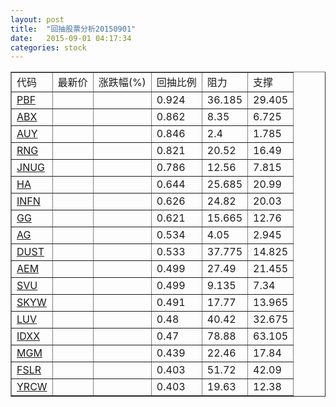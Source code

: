 ```yaml
---
layout: post
title:  "回抽股票分析20150901"
date:   2015-09-01 04:17:34
categories: stock
---
```

<script type="text/javascript">
var stockList = []
stockList.push('gb_pbf');
stockList.push('gb_abx');
stockList.push('gb_auy');
stockList.push('gb_rng');
stockList.push('gb_jnug');
stockList.push('gb_ha');
stockList.push('gb_infn');
stockList.push('gb_gg');
stockList.push('gb_ag');
stockList.push('gb_dust');
stockList.push('gb_aem');
stockList.push('gb_svu');
stockList.push('gb_skyw');
stockList.push('gb_luv');
stockList.push('gb_idxx');
stockList.push('gb_mgm');
stockList.push('gb_fslr');
stockList.push('gb_yrcw');
</script>
<table border="1">
 <tr>
 <td>代码</td>
 <td>最新价</td>
 <td>涨跌幅(%)</td>
 <td>回抽比例</td>
 <td>阻力</td>
 <td>支撑</td>
</tr>
  <tr id="pbf">
  <td><a href="http://stock.finance.sina.com.cn/usstock/quotes/PBF.html" target="_blank">PBF</a></td><td></td><td></td><td>0.924</td><td>36.185</td><td>29.405</td></tr>
  <tr id="abx">
  <td><a href="http://stock.finance.sina.com.cn/usstock/quotes/ABX.html" target="_blank">ABX</a></td><td></td><td></td><td>0.862</td><td>8.35</td><td>6.725</td></tr>
  <tr id="auy">
  <td><a href="http://stock.finance.sina.com.cn/usstock/quotes/AUY.html" target="_blank">AUY</a></td><td></td><td></td><td>0.846</td><td>2.4</td><td>1.785</td></tr>
  <tr id="rng">
  <td><a href="http://stock.finance.sina.com.cn/usstock/quotes/RNG.html" target="_blank">RNG</a></td><td></td><td></td><td>0.821</td><td>20.52</td><td>16.49</td></tr>
  <tr id="jnug">
  <td><a href="http://stock.finance.sina.com.cn/usstock/quotes/JNUG.html" target="_blank">JNUG</a></td><td></td><td></td><td>0.786</td><td>12.56</td><td>7.815</td></tr>
  <tr id="ha">
  <td><a href="http://stock.finance.sina.com.cn/usstock/quotes/HA.html" target="_blank">HA</a></td><td></td><td></td><td>0.644</td><td>25.685</td><td>20.99</td></tr>
  <tr id="infn">
  <td><a href="http://stock.finance.sina.com.cn/usstock/quotes/INFN.html" target="_blank">INFN</a></td><td></td><td></td><td>0.626</td><td>24.82</td><td>20.03</td></tr>
  <tr id="gg">
  <td><a href="http://stock.finance.sina.com.cn/usstock/quotes/GG.html" target="_blank">GG</a></td><td></td><td></td><td>0.621</td><td>15.665</td><td>12.76</td></tr>
  <tr id="ag">
  <td><a href="http://stock.finance.sina.com.cn/usstock/quotes/AG.html" target="_blank">AG</a></td><td></td><td></td><td>0.534</td><td>4.05</td><td>2.945</td></tr>
  <tr id="dust">
  <td><a href="http://stock.finance.sina.com.cn/usstock/quotes/DUST.html" target="_blank">DUST</a></td><td></td><td></td><td>0.533</td><td>37.775</td><td>14.825</td></tr>
  <tr id="aem">
  <td><a href="http://stock.finance.sina.com.cn/usstock/quotes/AEM.html" target="_blank">AEM</a></td><td></td><td></td><td>0.499</td><td>27.49</td><td>21.455</td></tr>
  <tr id="svu">
  <td><a href="http://stock.finance.sina.com.cn/usstock/quotes/SVU.html" target="_blank">SVU</a></td><td></td><td></td><td>0.499</td><td>9.135</td><td>7.34</td></tr>
  <tr id="skyw">
  <td><a href="http://stock.finance.sina.com.cn/usstock/quotes/SKYW.html" target="_blank">SKYW</a></td><td></td><td></td><td>0.491</td><td>17.77</td><td>13.965</td></tr>
  <tr id="luv">
  <td><a href="http://stock.finance.sina.com.cn/usstock/quotes/LUV.html" target="_blank">LUV</a></td><td></td><td></td><td>0.48</td><td>40.42</td><td>32.675</td></tr>
  <tr id="idxx">
  <td><a href="http://stock.finance.sina.com.cn/usstock/quotes/IDXX.html" target="_blank">IDXX</a></td><td></td><td></td><td>0.47</td><td>78.88</td><td>63.105</td></tr>
  <tr id="mgm">
  <td><a href="http://stock.finance.sina.com.cn/usstock/quotes/MGM.html" target="_blank">MGM</a></td><td></td><td></td><td>0.439</td><td>22.46</td><td>17.84</td></tr>
  <tr id="fslr">
  <td><a href="http://stock.finance.sina.com.cn/usstock/quotes/FSLR.html" target="_blank">FSLR</a></td><td></td><td></td><td>0.403</td><td>51.72</td><td>42.09</td></tr>
  <tr id="yrcw">
  <td><a href="http://stock.finance.sina.com.cn/usstock/quotes/YRCW.html" target="_blank">YRCW</a></td><td></td><td></td><td>0.403</td><td>19.63</td><td>12.38</td></tr>
</table>
